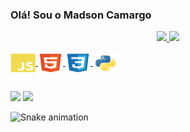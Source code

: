 ### Olá! Sou o Madson Camargo

<div align="center">
  <a href="https://github.com/MadsonCamargo">
  <img height="140em" src="https://github-readme-stats.vercel.app/api?username=MadsonCamargo&show_icons=true&theme=dracula&include_all_commits=true&count_private=true"/>
  <img height="120em" src="https://github-readme-stats.vercel.app/api/top-langs/?username=MadsonCamargo&layout=compact&langs_count=7&theme=dracula"/>
</div>
<div style="display: inline_block"><br>
  <img align="center" alt="Madson-Js" height="30" width="40" src="https://raw.githubusercontent.com/devicons/devicon/master/icons/javascript/javascript-plain.svg">
  <img align="center" alt="Madson-HTML" height="30" width="40" src="https://raw.githubusercontent.com/devicons/devicon/master/icons/html5/html5-original.svg">
  <img align="center" alt="Madson-CSS" height="30" width="40" src="https://raw.githubusercontent.com/devicons/devicon/master/icons/css3/css3-original.svg">
  <img align="center" alt="Madson-Python" height="30" width="40" src="https://raw.githubusercontent.com/devicons/devicon/master/icons/python/python-original.svg">
  
  ##  
  
  <a href = "mailto:madsoncamarg@gmail.com"><img src="https://img.shields.io/badge/-Gmail-%23333?style=for-the-badge&logo=gmail&logoColor=white" target="_blank"></a>
  <a href="https://www.linkedin.com/in/madsoncamargo/-45875016a" target="_blank"><img src="https://img.shields.io/badge/-LinkedIn-%230077B5?style=for-the-badge&logo=linkedin&logoColor=white" target="_blank"></a> 
     
   ![Snake animation](https://github.com/MadsonCamargo/MadsonCamargo/blob/output/github-contribution-grid-snake.svg)
  
</div>
